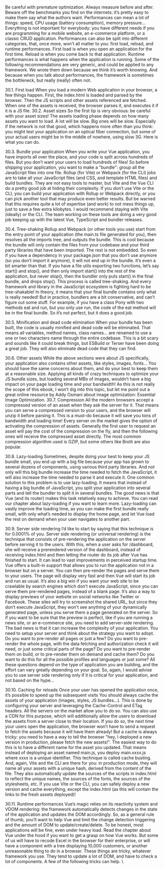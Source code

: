 Be careful with premature optimization. Always measure before and after. Beware
off the benchmarks you find on the internets: it’s pretty easy to make them say
what the authors want.
Performances can mean a lot of things: speed, CPU usage (battery consumption), memory
pressure…
Everything is not important for everybody: you have different needs if you are programming for a
mobile website, an e-commerce platform, or a classic CRUD application.
Performances can also be split into different categories, that, once more, won’t all matter to you:
first load, reload, and runtime performances.
First load is when you open an application for the first time. Reload is when you come back to that
application. Runtime performances is what happens when the application is running. Some of the
following recommendations are very generic, and could be applied to any framework. We wrote
them down because we think it’s worth knowing. And because when you talk about performances,
the framework is sometimes the bottleneck, but really (really) often not.

30.1. First load
When you load a modern Web application in your browser, a few things happen. First, the
index.html is loaded and parsed by the browser. Then the JS scripts and other assets referenced are
fetched. When one of the assets is received, the browser parses it, and executes it if it is a JS file.
30.2. Asset sizes
So the first tip is very obvious: be careful with your asset sizes!
The assets loading phase depends on how many assets you want to load. A lot will be slow. Big ones
will be slow. Especially if the network is not that good, which happens more often than you think:
you might test your application on an optical fiber connection, but some of your actual users might
be in the middle of nowhere, using slow 3G. Here is what you can do.

30.3. Bundle your application
When you write your Vue application, you have imports all over the place, and your code is split
across hundreds of files. But you don’t want your users to load hundreds of files! So before shipping
your application, you want to make a "bundle": group all the JavaScript files into one file.
Rollup (for Vite) or Webpack (for the CLI) jobs are to take all your JavaScript files (and CSS, and
template HTML files) and build bundles.
They are not easy tools to master, but Vite and the Vue CLI do a pretty good job at hiding their
complexity. If you don’t use Vite or the CLI, you can build your application with Rollup or Webpack
directly, or you can pick another tool that may produce even better results. But be warned that this
requires quite a lot of expertise (and work) to not mess things up, just to save a few extra kilobytes.
I would recommend staying with Vite (ideally) or the CLI.
The team working on these tools are doing a very good job keeping up with the latest Vue,
TypeScript and bundler releases.

30.4. Tree-shaking
Rollup and Webpack (or other tools you use) start from the entry point of your application (the
main.ts file generated for you), then resolves all the imports tree, and outputs the bundle. This is
cool because the bundle will only contain the files from your codebase and your third party
libraries that have been imported. The rest is not embedded. So even if you have a dependency in
your package.json that you don’t use anymore (so you don’t import it anymore), it will not end up in
the bundle.
It’s even a bit smarter than that. If you have a file utils exporting two functions, let’s say start()
and stop(), and then only import start() into the rest of the application, but never stop(), then the
bundler only puts start() in the final bundle, and drops stop(). This process is called tree-shaking.
And every framework and library in the JavaScript ecosystem is fighting hard to be tree-shakable!
In theory, it means that your final bundle contains only what is really needed! But in practice,
bundlers are a bit conservative, and can’t figure out some stuff. For example, if you have a class
Pony with two methods eat and run, but you only use run, the code of the eat method will be in the
final bundle. So it’s not perfect, but it does a good job.

30.5. Minification and dead code elimination
When your bundle has been built, the code is usually minified and dead code will be eliminated.
That means all variables, method names, class names… are renamed to use a one or two characters
name through the entire codebase. This is a bit scary and sounds like it could break things, but
ESBuild or Terser have been doing a great job. They will also eliminate dead code that they can
find.

30.6. Other assets
While the above sections were about JS specifically, your application also contains other assets, like
styles, images, fonts… You should have the same concerns about them, and do your best to keep
them at a reasonable size. Applying all kinds of crazy techniques to optimize your JS bundle sizes,
but loading several MBs of images, wouldn’t have a big impact on your page loading time and your
bandwidth! As this is not really the scope of this ebook, I won’t dig into this topic, but let me point
out a great online resource by Addy Osmani about image optimization: Essential Image
Optimization.
30.7. Compression
All the modern browsers accept a compressed version of an asset when they ask the server for it.
That means you can serve a compressed version to your users, and the browser will unzip it before
parsing it. This is a must-do because it will save you tons of bandwidth and loading time!
Every server on the market gives the option of activating the compression of assets. Generally the
first user to request an asset will pay the cost of the compression on the fly, and then the following
ones will receive the compressed asset directly.
The most common compression algorithm used is GZIP, but some others like Brotli are also popular.

30.8. Lazy-loading
Sometimes, despite doing your best to keep your JS bundle small, you end up with a big file because
your app has grown to several dozens of components, using various third party libraries. And not
only will this big bundle increase the time needed to fetch the JavaScript, it will also increase the
time needed to parse it and execute it.
One common solution to this problem is to use lazy-loading. It means that instead of having a big
bundle of JavaScript, you split your application into several parts and tell the bundler to split it in
several bundles.
The good news is that Vue (and its router) makes this task relatively easy to achieve. You can read
our chapter about lazy-loading if you want to learn more.
Lazy-loading can vastly improve the loading time, as you can make the first bundle really small,
with only what’s needed to display the home page, and let Vue load the rest on demand when your
user navigates to another part.

30.9. Server side rendering
I’d like to start by saying that this technique is for 0.0001% of you. Server side rendering (or
universal rendering) is the technique that consists of pre-rendering the application on the server
before serving it to the users. With this, when a user asks for /dashboard, she will receive a prerendered
version of the dashboard, instead of receiving index.html and then letting the router do its
job after Vue has finished to start.
It can lead to vast improvements in perceived startup time. Vue offers a built-in support that allows
you to run the application not in a browser but on a server. You can then pre-render the pages and
serve them to your users. The page will display very fast and then Vue will start its job and run as
usual.
It’s also a big win if you want your web site to be crawlable by search engines which don’t execute
JavaScript, since you can serve them pre-rendered pages, instead of a blank page.
It’s also a way to display previews of your website on social networks like Twitter or Facebook.
These sites will try to screenshot the shared URL, but since they don’t execute JavaScript, they won’t
see anything of your dynamically generated page, unless you serve them a page generated on the
server. So if you want to be sure that the preview is perfect, like if you are running a news site, or
an e-commerce site, you need to add server-side rendering.
The bad news is that it can increase the complexity of your application. You need to setup your
server and think about the strategy you want to adopt. Do you want to pre-render all pages or just a
few? Do you want to pre-render the whole page, with the data fetching and authorization check it
will need, or just some critical parts of the page? Do you want to pre-render them on build, or to
pre-render them on demand and cache them? Do you want to do this for all the possible profiles
and languages or just some? All these questions depend on the type of application you are building,
and the effort can vary greatly depending on your goal.
So, again, I would advise you to use server side rendering only if it is critical for your application,
and not based on the hype…

30.10. Caching for reloads
Once your user has opened the application once, it’s possible to speed up the subsequent visits
You should always cache the assets of your application (images, styles, JS bundles…). This is done by
configuring your server and leveraging the Cache-Control and ETag headers. All the servers on the
market allow you to do so. You can also use a CDN for this purpose, which will additionally allow
the users to download the assets from a server close to their location. If you do so, the next time
your users open the application, the browser won’t have to send a request to fetch the assets
because it will have them already!
But a cache is always tricky: you need to have a way to tell the browser "hey, I deployed a new
version in production, please fetch the new assets!".
The easiest way to do this is to have a different name for the asset you updated. That means instead
of deploying an asset named main.js, you deploy main.xxxx.js where xxxx is a unique identifier.
This technique is called cache busting. And, again, Vite and the CLI are there for you: in production
mode, they will name all your assets with a unique hash, derived from the content of the file. They
also automatically update the sources of the scripts in index.html to reflect the unique names, the
sources of the fonts, the sources of the stylesheets, etc.
If you use Vite or the CLI, you can safely deploy a new version and cache everything, except the
index.html (as this will contain the links to the fresh assets deployed)!

30.11. Runtime performances
Vue’s magic relies on its reactivity system and VDOM rendering: the framework automatically
detects changes in the state of the application and updates the DOM accordingly. So, as a general
rule of thumb, you’ll want to help Vue and limit the change detection triggering and the amount of
DOM to update/create/delete.
To be honest, most applications will be fine, even under heavy load. Read the chapter about Vue
under the hood if you want to get a grasp on how Vue works.
But some of us will have to recode Excel in the browser for their enterprise, or will have a
component with a tree displaying 10,000 customers, or another unreasonable thing to do in a
browser. These things are tricky, whatever framework you use. They tend to update a lot of DOM,
and have to check a lot of components. A few of the following tricks can help.
\






